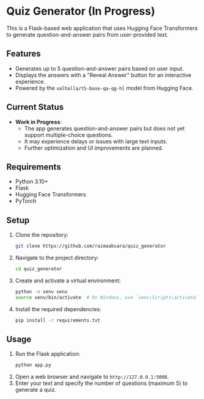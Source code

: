 # Quiz Generator (In Progress)

This is a Flask-based web application that uses Hugging Face Transformers to generate question-and-answer pairs from user-provided text.

## Features
- Generates up to 5 question-and-answer pairs based on user input.
- Displays the answers with a "Reveal Answer" button for an interactive experience.
- Powered by the `valhalla/t5-base-qa-qg-hl` model from Hugging Face.

## Current Status
- **Work in Progress**: 
  - The app generates question-and-answer pairs but does not yet support multiple-choice questions.
  - It may experience delays or issues with large text inputs.
  - Further optimization and UI improvements are planned.

## Requirements
- Python 3.10+
- Flask
- Hugging Face Transformers
- PyTorch

## Setup
1. Clone the repository:
   ```bash
   git clone https://github.com/raimaabsara/quiz_generator
   ```
2. Navigate to the project directory:
   ```bash
   cd quiz_generator
   ```
3. Create and activate a virtual environment:
   ```bash
   python -m venv venv
   source venv/bin/activate  # On Windows, use `venv\Scripts\activate`
   ```
4. Install the required dependencies:
   ```bash
   pip install -r requirements.txt
   ```

## Usage
1. Run the Flask application:
   ```bash
   python app.py
   ```
2. Open a web browser and navigate to `http://127.0.0.1:5000`.
3. Enter your text and specify the number of questions (maximum 5) to generate a quiz.

